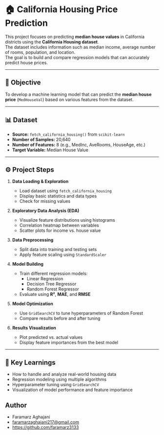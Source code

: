 # 🏠 California Housing Price Prediction

This project focuses on predicting **median house values** in California districts using the **California Housing dataset**.  
The dataset includes information such as median income, average number of rooms, population, and location.  
The goal is to build and compare regression models that can accurately predict house prices.

---

## 🎯 Objective
To develop a machine learning model that can predict the **median house price** (`MedHouseVal`) based on various features from the dataset.

---

## 📊 Dataset
- **Source:** `fetch_california_housing()` from `scikit-learn`
- **Number of Samples:** 20,640
- **Number of Features:** 8 (e.g., MedInc, AveRooms, HouseAge, etc.)
- **Target Variable:** Median House Value

---

## ⚙️ Project Steps

1. **Data Loading & Exploration**
   - Load dataset using `fetch_california_housing`  
   - Display basic statistics and data types  
   - Check for missing values  

2. **Exploratory Data Analysis (EDA)**
   - Visualize feature distributions using histograms  
   - Correlation heatmap between variables  
   - Scatter plots for income vs. house value  

3. **Data Preprocessing**
   - Split data into training and testing sets  
   - Apply feature scaling using `StandardScaler`

4. **Model Building**
   - Train different regression models:
     - Linear Regression  
     - Decision Tree Regressor  
     - Random Forest Regressor  
   - Evaluate using **R²**, **MAE**, and **RMSE**

5. **Model Optimization**
   - Use `GridSearchCV` to tune hyperparameters of Random Forest  
   - Compare results before and after tuning

6. **Results Visualization**
   - Plot predicted vs. actual values  
   - Display feature importances from the best model

---

## 🧠 Key Learnings
- How to handle and analyze real-world housing data  
- Regression modeling using multiple algorithms  
- Hyperparameter tuning using `GridSearchCV`  
- Visualization of model performance and feature importance  



## Author
- Faramarz Aghajani
- faramarzaghajani217@gmail.com
- https://github.com/faramarz3133
